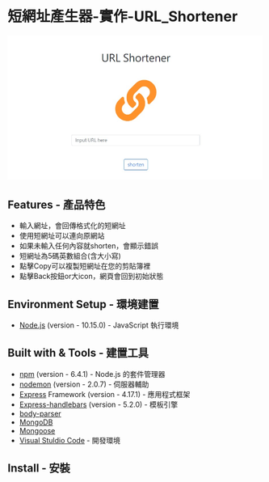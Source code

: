 # 短網址產生器-實作-URL_Shortener
![](https://github.com/Ace1862020/URL_Shortener_remote/blob/master/public/url-shortener-index.jpg)

## Features - 產品特色
* 輸入網址，會回傳格式化的短網址
* 使用短網址可以連向原網站
* 如果未輸入任何內容就shorten，會顯示錯誤
* 短網址為5碼英數組合(含大小寫)
* 點擊Copy可以複製短網址在您的剪貼簿裡
* 點擊Back按鈕or大icon，網頁會回到初始狀態 

## Environment Setup - 環境建置
* [Node.js](https://nodejs.org/en/) (version - 10.15.0) - JavaScript 執行環境

## Built with & Tools - 建置工具
* [npm](https://www.npmjs.com/get-npm) (version - 6.4.1) - Node.js 的套件管理器
* [nodemon](https://www.npmjs.com/package/nodemon) (version - 2.0.7) - 伺服器輔助
* [Express](https://www.npmjs.com/package/express) Framework (version - 4.17.1) - 應用程式框架
* [Express-handlebars](https://www.npmjs.com/package/express-handlebars) (version - 5.2.0) - 模板引擎
* [body-parser](https://www.npmjs.com/package/body-parser)
* [MongoDB](https://www.mongodb.com/)
* [Mongoose](https://www.npmjs.com/package/mongoose)
* [Visual Stuldio Code](https://code.visualstudio.com/download) - 開發環境

## Install - 安裝
